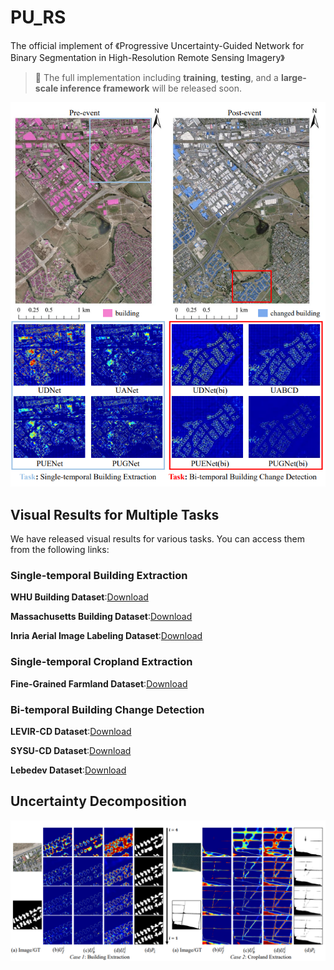 # PU_RS
The official implement of 《Progressive Uncertainty-Guided Network for Binary Segmentation in High-Resolution Remote Sensing Imagery》

> 📌 The full implementation including **training**, **testing**, and a **large-scale inference framework** will be released soon.

<div align="center">
  <img src="applica.png" alt="Uncertainty comparison between PUGNet and other methods" />
</div>

## Visual Results for Multiple Tasks

We have released visual results for various tasks. You can access them from the following links:

### Single-temporal Building Extraction 

**WHU Building Dataset**:[Download](https://pan.baidu.com/s/15dKsS3MfQeUu0Vbe2xKZHQ?pwd=PUGN)

**Massachusetts Building Dataset**:[Download](https://pan.baidu.com/s/1uo0tQcIrxCPOoph83Ceg9w?pwd=PUGN)

**Inria Aerial Image Labeling Dataset**:[Download](https://pan.baidu.com/s/1-d_vFV_fcLHtrgnIXPAVFg?pwd=PUGN)

### Single-temporal Cropland Extraction 

**Fine-Grained Farmland Dataset**:[Download](https://pan.baidu.com/s/1453MzPBGGXMRVKjPxqAlKQ?pwd=PUGN)

### Bi-temporal Building Change Detection

**LEVIR-CD Dataset**:[Download](https://pan.baidu.com/s/1CM8U2D9wIPD50hhhDrc3UA?pwd=PUGN)

**SYSU-CD Dataset**:[Download](https://pan.baidu.com/s/1oaaRpPx7mYTfXGgJJOEajw?pwd=PUGN)

**Lebedev Dataset**:[Download](https://pan.baidu.com/s/1JmgYZXXWsU_6xfnO3tKApA?pwd=xnhz)

## Uncertainty  Decomposition

<div align="center"> <img src="uncertainty_com.png" alt="Progressive uncertainty decomposition and prediction results" /> </div>
